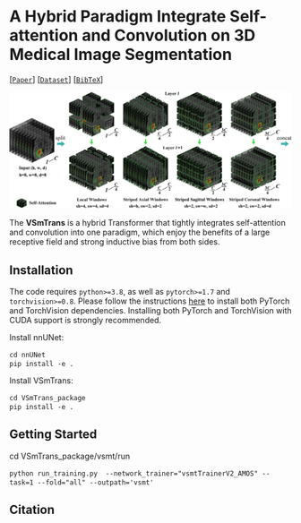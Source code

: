 # A Hybrid Paradigm Integrate Self-attention and Convolution on 3D Medical Image Segmentation

[[`Paper`](#)] [[`Dataset`](https://amos22.grand-challenge.org/)] [[`BibTeX`](#)]

![Variable-Shape design](assets/fig01.jpg?raw=true)


The **VSmTrans** is a hybrid Transformer that tightly integrates self-attention and convolution into one paradigm, which enjoy the benefits of a large receptive field and strong inductive bias from both sides.


## Installation

The code requires `python>=3.8`, as well as `pytorch>=1.7` and `torchvision>=0.8`. Please follow the instructions [here](https://pytorch.org/get-started/locally/) to install both PyTorch and TorchVision dependencies. Installing both PyTorch and TorchVision with CUDA support is strongly recommended.

Install nnUNet:

```
cd nnUNet
pip install -e .
```

Install VSmTrans:

```
cd VSmTrans_package
pip install -e .
```

## Getting Started

cd VSmTrans_package/vsmt/run

```
python run_training.py  --network_trainer="vsmtTrainerV2_AMOS" --task=1 --fold="all" --outpath='vsmt'
```

## Citation



